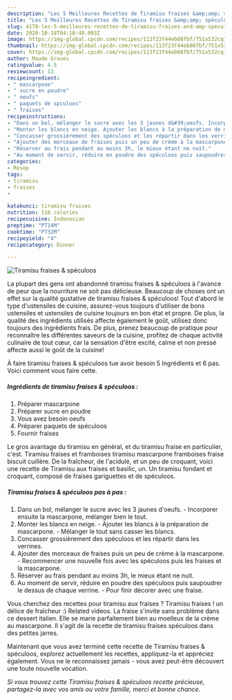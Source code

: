 ```yaml
---
description: "Les 5 Meilleures Recettes de Tiramisu fraises &amp;amp; spéculoos"
title: "Les 5 Meilleures Recettes de Tiramisu fraises &amp;amp; spéculoos"
slug: 4178-les-5-meilleures-recettes-de-tiramisu-fraises-and-amp-speculoos
date: 2020-10-18T04:18:40.093Z
image: https://img-global.cpcdn.com/recipes/113f23f44eb08fbf/751x532cq70/tiramisu-fraises-speculoos-photo-principale-de-la-recette.jpg
thumbnail: https://img-global.cpcdn.com/recipes/113f23f44eb08fbf/751x532cq70/tiramisu-fraises-speculoos-photo-principale-de-la-recette.jpg
cover: https://img-global.cpcdn.com/recipes/113f23f44eb08fbf/751x532cq70/tiramisu-fraises-speculoos-photo-principale-de-la-recette.jpg
author: Maude Graves
ratingvalue: 4.5
reviewcount: 13
recipeingredient:
- " mascarpone"
- " sucre en poudre"
- " oeufs"
- " paquets de spculoos"
- " fraises"
recipeinstructions:
- "Dans un bol, mélanger le sucre avec les 3 jaunes d&#39;oeufs. Incorporer ensuite la mascarpone, mélanger bien le tout."
- "Monter les blancs en neige. Ajouter les blancs à la préparation de mascarpone. Mélanger le tout sans casser les blancs."
- "Concasser grossièrement des spéculoos et les répartir dans les verrines."
- "Ajouter des morceaux de fraises puis un peu de crème à la mascarpone. Recommencer une nouvelle fois avec les spéculoos puis les fraises et la mascarpone."
- "Réserver au frais pendant au moins 3h, le mieux étant ne nuit."
- "Au moment de servir, réduire en poudre des spéculoos puis saupoudrer le dessus de chaque verrine. Pour finir décorer avec une fraise."
categories:
- Resep
tags:
- tiramisu
- fraises
- 

katakunci: tiramisu fraises  
nutrition: 118 calories
recipecuisine: Indonesian
preptime: "PT14M"
cooktime: "PT32M"
recipeyield: "4"
recipecategory: Dinner

---
```



![Tiramisu fraises &amp; spéculoos](https://img-global.cpcdn.com/recipes/113f23f44eb08fbf/751x532cq70/tiramisu-fraises-speculoos-photo-principale-de-la-recette.jpg)

La plupart des gens ont abandonné tiramisu fraises &amp; spéculoos à l'avance de peur que la nourriture ne soit pas délicieuse. Beaucoup de choses ont un effet sur la qualité gustative de tiramisu fraises &amp; spéculoos! Tout d'abord le type d'ustensiles de cuisine, assurez-vous toujours d'utiliser de bons ustensiles et ustensiles de cuisine toujours en bon état et propre. De plus, la qualité des ingrédients utilisés affecte également le goût, utilisez donc toujours des ingrédients frais. De plus, prenez beaucoup de pratique pour reconnaître les différentes saveurs de la cuisine, profitez de chaque activité culinaire de tout cœur, car la sensation d'être excité, calme et non pressé affecte aussi le goût de la cuisine!

<!--inarticleads1-->

À faire tiramisu fraises &amp; spéculoos tue avoir besoin 5 Ingrédients et 6 pas. Voici comment vous faire cette.

##### Ingrédients de tiramisu fraises &amp; spéculoos :

1. Préparer  mascarpone
1. Préparer  sucre en poudre
1. Vous avez besoin  oeufs
1. Préparer  paquets de spéculoos
1. Fournir  fraises


Le gros avantage du tiramisu en général, et du tiramisu fraise en particulier, c&#39;est. Tiramisu fraises et framboises tiramisu mascarpone framboises fraise biscuit cuillère. De la fraîcheur, de l&#39;acidulé, et un peu de croquant, voici une recette de Tiramisu aux fraises et basilic, un. Un tiramisu fondant et croquant, composé de fraises gariguettes et de spéculoos. 

<!--inarticleads2-->

##### Tiramisu fraises &amp; spéculoos pas à pas :

1. Dans un bol, mélanger le sucre avec les 3 jaunes d&#39;oeufs. - Incorporer ensuite la mascarpone, mélanger bien le tout.
1. Monter les blancs en neige. - Ajouter les blancs à la préparation de mascarpone. - Mélanger le tout sans casser les blancs.
1. Concasser grossièrement des spéculoos et les répartir dans les verrines.
1. Ajouter des morceaux de fraises puis un peu de crème à la mascarpone. - Recommencer une nouvelle fois avec les spéculoos puis les fraises et la mascarpone.
1. Réserver au frais pendant au moins 3h, le mieux étant ne nuit.
1. Au moment de servir, réduire en poudre des spéculoos puis saupoudrer le dessus de chaque verrine. - Pour finir décorer avec une fraise.


Vous cherchez des recettes pour tiramisu aux fraises ? Tiramisu fraises ! un délice de fraîcheur :) Related videos. La fraise s&#39;invite sans problème dans ce dessert italien. Elle se marie parfaitement bien au moelleux de la crème au mascarpone. Il s&#39;agit de la recette de tiramisu fraises spéculoos dans des petites jarres. 

<!--inarticleads1-->

<p>
Maintenant que vous avez terminé cette recette de Tiramisu fraises &amp; spéculoos, explorez actuellement les recettes, appliquez-la et appréciez également. Vous ne le reconnaissez jamais - vous avez peut-être découvert une toute nouvelle vocation.
</p>

<p>
<i>Si vous trouvez cette Tiramisu fraises &amp; spéculoos recette précieuse, partagez-la avec vos amis ou votre famille, merci et bonne chance.</i>
</p>
